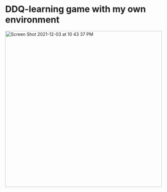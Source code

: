 # DDQ-learning game with my own environment

  <img width="501" alt="Screen Shot 2021-12-03 at 10 43 37 PM" src="https://user-images.githubusercontent.com/76665853/144695709-cd8822d9-31be-4eb3-8728-     1f6a7712febd.png">

